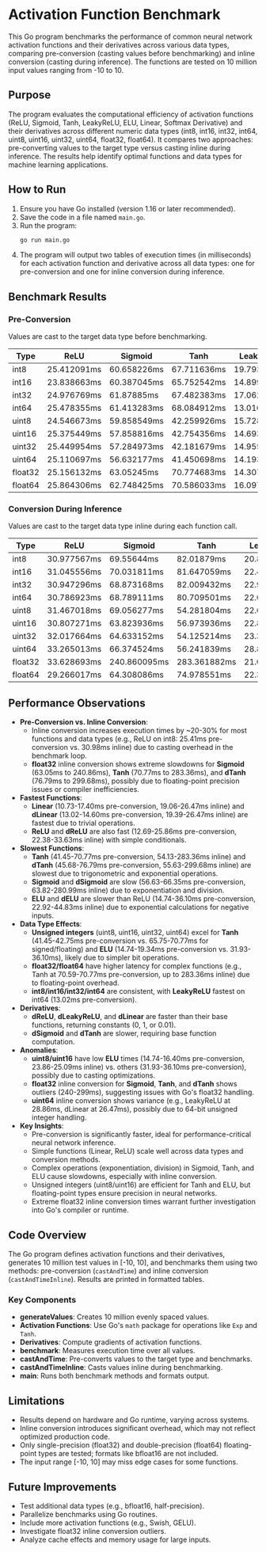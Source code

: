 # Activation Function Benchmark

This Go program benchmarks the performance of common neural network activation functions and their derivatives across various data types, comparing pre-conversion (casting values before benchmarking) and inline conversion (casting during inference). The functions are tested on 10 million input values ranging from -10 to 10.

## Purpose

The program evaluates the computational efficiency of activation functions (ReLU, Sigmoid, Tanh, LeakyReLU, ELU, Linear, Softmax Derivative) and their derivatives across different numeric data types (int8, int16, int32, int64, uint8, uint16, uint32, uint64, float32, float64). It compares two approaches: pre-converting values to the target type versus casting inline during inference. The results help identify optimal functions and data types for machine learning applications.

## How to Run

1. Ensure you have Go installed (version 1.16 or later recommended).
2. Save the code in a file named `main.go`.
3. Run the program:
   ```bash
   go run main.go
   ```
4. The program will output two tables of execution times (in milliseconds) for each activation function and derivative across all data types: one for pre-conversion and one for inline conversion during inference.

## Benchmark Results

### Pre-Conversion

Values are cast to the target data type before benchmarking.

| Type    | ReLU        | Sigmoid     | Tanh        | LeakyReLU   | ELU         | Linear      | SoftmaxDer  | dReLU       | dSigmoid    | dTanh       | dLeakyReLU  | dELU        | dLinear     |
| ------- | ----------- | ----------- | ----------- | ----------- | ----------- | ----------- | ----------- | ----------- | ----------- | ----------- | ----------- | ----------- | ----------- |
| int8    | 25.412091ms | 60.658226ms | 67.711636ms | 19.793782ms | 35.079385ms | 14.272313ms | 14.391836ms | 14.94349ms  | 67.991452ms | 71.664869ms | 14.607044ms | 35.8806ms   | 13.858769ms |
| int16   | 23.838663ms | 60.387045ms | 65.752542ms | 14.899805ms | 31.928167ms | 14.73232ms  | 16.374855ms | 14.709659ms | 63.370456ms | 70.897772ms | 13.976076ms | 33.49964ms  | 14.55491ms  |
| int32   | 24.976769ms | 61.87885ms  | 67.482383ms | 17.062296ms | 36.095567ms | 15.503171ms | 15.123958ms | 14.885633ms | 63.964129ms | 73.908681ms | 17.393869ms | 32.323749ms | 13.803301ms |
| int64   | 25.478355ms | 61.413283ms | 68.084912ms | 13.016745ms | 34.114867ms | 13.593875ms | 12.442221ms | 12.92534ms  | 71.769088ms | 71.119903ms | 16.599328ms | 32.536527ms | 14.597496ms |
| uint8   | 24.546673ms | 59.858549ms | 42.259926ms | 15.728503ms | 16.397763ms | 16.343353ms | 13.467769ms | 13.6675ms   | 63.190731ms | 46.3579ms   | 12.679318ms | 14.31379ms  | 14.354192ms |
| uint16  | 25.375449ms | 57.858816ms | 42.754356ms | 14.69304ms  | 14.768587ms | 17.397893ms | 13.959288ms | 14.994249ms | 59.266639ms | 46.92734ms  | 14.149299ms | 19.314308ms | 13.890204ms |
| uint32  | 25.449954ms | 57.284973ms | 42.181679ms | 14.955632ms | 19.340583ms | 16.450015ms | 18.087036ms | 15.301083ms | 58.741563ms | 46.982989ms | 14.630804ms | 18.617918ms | 13.92229ms  |
| uint64  | 25.110697ms | 56.632177ms | 41.450698ms | 14.193335ms | 14.736416ms | 12.845329ms | 14.212904ms | 14.101583ms | 58.244014ms | 45.679707ms | 15.678335ms | 21.498615ms | 13.016348ms |
| float32 | 25.156132ms | 63.05245ms  | 70.774683ms | 14.307241ms | 34.312946ms | 10.73345ms  | 12.125348ms | 12.687031ms | 65.720745ms | 76.789584ms | 17.306593ms | 34.786818ms | 13.418259ms |
| float64 | 25.864306ms | 62.748425ms | 70.586033ms | 16.09706ms  | 35.28562ms  | 11.370099ms | 12.0622ms   | 14.614079ms | 66.345589ms | 76.597935ms | 14.057118ms | 34.495111ms | 13.678738ms |

### Conversion During Inference

Values are cast to the target data type inline during each function call.

| Type    | ReLU        | Sigmoid      | Tanh         | LeakyReLU   | ELU         | Linear      | SoftmaxDer  | dReLU       | dSigmoid     | dTanh        | dLeakyReLU  | dELU        | dLinear     |
| ------- | ----------- | ------------ | ------------ | ----------- | ----------- | ----------- | ----------- | ----------- | ------------ | ------------ | ----------- | ----------- | ----------- |
| int8    | 30.977567ms | 69.55644ms   | 82.01879ms   | 20.881059ms | 41.126618ms | 20.436228ms | 20.317502ms | 22.37918ms  | 78.265646ms  | 84.996813ms  | 22.346079ms | 40.001386ms | 19.390992ms |
| int16   | 31.045556ms | 70.031811ms  | 81.647059ms  | 22.415169ms | 41.446072ms | 19.364444ms | 20.071321ms | 22.786777ms | 77.686173ms  | 85.689607ms  | 24.114857ms | 39.956894ms | 21.113119ms |
| int32   | 30.947296ms | 68.873168ms  | 82.009432ms  | 22.912074ms | 40.930893ms | 19.09654ms  | 19.165896ms | 24.579338ms | 77.382538ms  | 84.390401ms  | 23.172766ms | 39.771593ms | 20.217815ms |
| int64   | 30.786923ms | 68.789111ms  | 80.709501ms  | 22.035244ms | 41.410049ms | 19.528464ms | 20.399024ms | 24.813099ms | 77.483296ms  | 84.709282ms  | 21.831962ms | 40.942888ms | 20.925509ms |
| uint8   | 31.467018ms | 69.056277ms  | 54.281804ms  | 22.689661ms | 24.784141ms | 20.060463ms | 21.104873ms | 23.737696ms | 77.955289ms  | 55.703816ms  | 24.509797ms | 25.088259ms | 20.759441ms |
| uint16  | 30.807271ms | 63.823936ms  | 56.973936ms  | 22.838697ms | 24.470969ms | 20.404347ms | 21.422694ms | 25.572144ms | 72.519972ms  | 56.626735ms  | 24.323658ms | 23.855528ms | 20.181817ms |
| uint32  | 32.017664ms | 64.633152ms  | 54.125214ms  | 23.398084ms | 22.919541ms | 19.287181ms | 19.284295ms | 22.891681ms | 72.403439ms  | 55.62676ms   | 23.117146ms | 24.275645ms | 20.945912ms |
| uint64  | 33.265013ms | 66.374524ms  | 56.241839ms  | 28.859551ms | 27.87883ms  | 23.540704ms | 24.997503ms | 27.634973ms | 76.274953ms  | 58.288166ms  | 28.129569ms | 28.176527ms | 26.473873ms |
| float32 | 33.628693ms | 240.860095ms | 283.361882ms | 21.098141ms | 42.325258ms | 19.063036ms | 22.816036ms | 23.660226ms | 280.994282ms | 299.675453ms | 22.808835ms | 44.830966ms | 21.675256ms |
| float64 | 29.266017ms | 64.308086ms  | 74.978551ms  | 22.387369ms | 40.535291ms | 20.477095ms | 19.021347ms | 22.640015ms | 74.162705ms  | 79.660136ms  | 23.996459ms | 40.582659ms | 19.535162ms |

## Performance Observations

- **Pre-Conversion vs. Inline Conversion**:
  - Inline conversion increases execution times by ~20-30% for most functions and data types (e.g., ReLU on int8: 25.41ms pre-conversion vs. 30.98ms inline) due to casting overhead in the benchmark loop.
  - **float32** inline conversion shows extreme slowdowns for **Sigmoid** (63.05ms to 240.86ms), **Tanh** (70.77ms to 283.36ms), and **dTanh** (76.79ms to 299.68ms), possibly due to floating-point precision issues or compiler inefficiencies.
- **Fastest Functions**:
  - **Linear** (10.73-17.40ms pre-conversion, 19.06-26.47ms inline) and **dLinear** (13.02-14.60ms pre-conversion, 19.39-26.47ms inline) are fastest due to trivial operations.
  - **ReLU** and **dReLU** are also fast (12.69-25.86ms pre-conversion, 22.38-33.63ms inline) with simple conditionals.
- **Slowest Functions**:
  - **Tanh** (41.45-70.77ms pre-conversion, 54.13-283.36ms inline) and **dTanh** (45.68-76.79ms pre-conversion, 55.63-299.68ms inline) are slowest due to trigonometric and exponential operations.
  - **Sigmoid** and **dSigmoid** are slow (56.63-66.35ms pre-conversion, 63.82-280.99ms inline) due to exponentiation and division.
  - **ELU** and **dELU** are slower than ReLU (14.74-36.10ms pre-conversion, 22.92-44.83ms inline) due to exponential calculations for negative inputs.
- **Data Type Effects**:
  - **Unsigned integers** (uint8, uint16, uint32, uint64) excel for **Tanh** (41.45-42.75ms pre-conversion vs. 65.75-70.77ms for signed/floating) and **ELU** (14.74-19.34ms pre-conversion vs. 31.93-36.10ms), likely due to simpler bit operations.
  - **float32/float64** have higher latency for complex functions (e.g., Tanh at 70.59-70.77ms pre-conversion, up to 283.36ms inline) due to floating-point overhead.
  - **int8/int16/int32/int64** are consistent, with **LeakyReLU** fastest on int64 (13.02ms pre-conversion).
- **Derivatives**:
  - **dReLU**, **dLeakyReLU**, and **dLinear** are faster than their base functions, returning constants (0, 1, or 0.01).
  - **dSigmoid** and **dTanh** are slower, requiring base function computation.
- **Anomalies**:
  - **uint8/uint16** have low **ELU** times (14.74-16.40ms pre-conversion, 23.86-25.09ms inline) vs. others (31.93-36.10ms pre-conversion), possibly due to casting optimizations.
  - **float32** inline conversion for **Sigmoid**, **Tanh**, and **dTanh** shows outliers (240-299ms), suggesting issues with Go's float32 handling.
  - **uint64** inline conversion shows variance (e.g., LeakyReLU at 28.86ms, dLinear at 26.47ms), possibly due to 64-bit unsigned integer handling.
- **Key Insights**:
  - Pre-conversion is significantly faster, ideal for performance-critical neural network inference.
  - Simple functions (Linear, ReLU) scale well across data types and conversion methods.
  - Complex operations (exponentiation, division) in Sigmoid, Tanh, and ELU cause slowdowns, especially with inline conversion.
  - Unsigned integers (uint8/uint16) are efficient for Tanh and ELU, but floating-point types ensure precision in neural networks.
  - Extreme float32 inline conversion times warrant further investigation into Go's compiler or runtime.

## Code Overview

The Go program defines activation functions and their derivatives, generates 10 million test values in [-10, 10], and benchmarks them using two methods: pre-conversion (`castAndTime`) and inline conversion (`castAndTimeInline`). Results are printed in formatted tables.

### Key Components

- **generateValues**: Creates 10 million evenly spaced values.
- **Activation Functions**: Use Go's `math` package for operations like `Exp` and `Tanh`.
- **Derivatives**: Compute gradients of activation functions.
- **benchmark**: Measures execution time over all values.
- **castAndTime**: Pre-converts values to the target type and benchmarks.
- **castAndTimeInline**: Casts values inline during benchmarking.
- **main**: Runs both benchmark methods and formats output.

## Limitations

- Results depend on hardware and Go runtime, varying across systems.
- Inline conversion introduces significant overhead, which may not reflect optimized production code.
- Only single-precision (float32) and double-precision (float64) floating-point types are tested; formats like bfloat16 are not included.
- The input range [-10, 10] may miss edge cases for some functions.

## Future Improvements

- Test additional data types (e.g., bfloat16, half-precision).
- Parallelize benchmarks using Go routines.
- Include more activation functions (e.g., Swish, GELU).
- Investigate float32 inline conversion outliers.
- Analyze cache effects and memory usage for large inputs.

